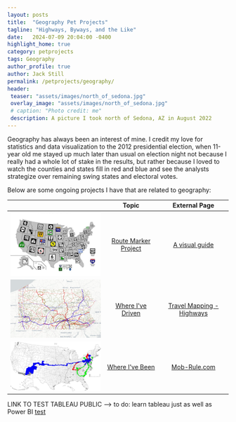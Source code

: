 ```yaml
---
layout: posts
title:  "Geography Pet Projects"
tagline: "Highways, Byways, and the Like"
date:   2024-07-09 20:04:00 -0400
highlight_home: true
category: petprojects
tags: Geography
author_profile: true
author: Jack Still
permalink: /petprojects/geography/
header:
 teaser: "assets/images/north_of_sedona.jpg"
 overlay_image: "assets/images/north_of_sedona.jpg"
 # caption: "Photo credit: me"
 description: A picture I took north of Sedona, AZ in August 2022
---
```


Geography has always been an interest of mine. I credit my love for statistics and data visualization to the 2012 presidential election, when 11-year old me stayed up much later than usual on election night not because I really had a whole lot of stake in the results, but rather because I loved to watch the counties and states fill in red and blue and see the analysts strategize over remaining swing states and electoral votes. 

Below are some ongoing projects I have that are related to geography:


|  | Topic | External Page |
|:-------------------------:|:-------------------------:|:-------------------------:|
| <img src="/assets/images/route_signs.jpg" width="300">  | [Route Marker Project](/geography/route_marker_project/highways_home) | [A visual guide](https://99percentinvisible.org/article/american-highways-101-visual-guide-to-u-s-road-sign-designs-numbering-systems/) |
| <img src="/assets/images/tm_thumbnail.png" width="300"> | [Where I've Driven](/geography/travelmapping/travelmapping) | [Travel Mapping - Highways](https://travelmapping.net/user/?units=miles&u=jtstill&) |
| <img src="/assets/images/mobrule_thumbnail.gif" width="300"> | [Where I've Been](/geography/mobrule/mobrule) | [Mob-Rule.com](https://mob-rule.com/scoreboard) |




LINK TO TEST TABLEAU PUBLIC --> to do: learn tableau just as well as Power BI
[test](/geography/route_marker_project/tableau_test.html)